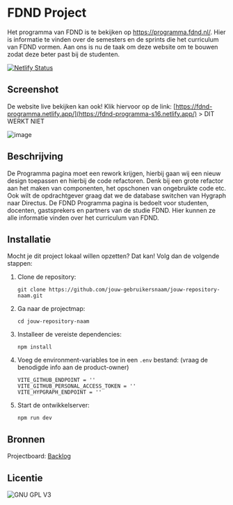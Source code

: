 # FDND Project

Het programma van FDND is te bekijken op https://programma.fdnd.nl/. Hier is informatie te vinden over de semesters en de sprints die het curriculum van FDND vormen. Aan ons is nu de taak om deze website om te bouwen zodat deze beter past bij de studenten.

[![Netlify Status](https://api.netlify.com/api/v1/badges/f528383e-83eb-43c4-8b8e-f88b2e079608/deploy-status)](https://app.netlify.com/sites/hilarious-gumdrop-9fd223/deploys)

## Screenshot
De website live bekijken kan ook! Klik hiervoor op de link: [https://fdnd-programma.netlify.app/](https://fdnd-programma-s16.netlify.app/)  > DIT WERKT NIET

![image](https://github.com/user-attachments/assets/2a4d2efe-84f9-43ca-b9de-3f3e553d4c23)


## Beschrijving
De Programma pagina moet een rework krijgen, hierbij gaan wij een nieuw design toepassen en hierbij de code refactoren. Denk bij een grote refactor aan het maken van componenten, het opschonen van ongebruikte code etc. Ook wilt de opdrachtgever graag dat we de database switchen van Hygraph naar Directus. De FDND Programma pagina is bedoelt voor studenten, docenten, gastsprekers en partners van de studie FDND. Hier kunnen ze alle informatie vinden over het curriculum van FDND.

## Installatie
Mocht je dit project lokaal willen opzetten? Dat kan! Volg dan de volgende stappen: 
1. Clone de repository:
   ````
   git clone https://github.com/jouw-gebruikersnaam/jouw-repository-naam.git
   ````
2. Ga naar de projectmap:
   ````
   cd jouw-repository-naam
   ````
3. Installeer de vereiste dependencies:
   ````
   npm install
   ````
4. Voeg de environment-variables toe in een `.env` bestand: (vraag de benodigde info aan de product-owner)
   ````
   VITE_GITHUB_ENDPOINT = ''
   VITE_GITHUB_PERSONAL_ACCESS_TOKEN = ''
   VITE_HYPGRAPH_ENDPOINT = ''
   ````
5. Start de ontwikkelserver:
   ````
   npm run dev
   ````

## Bronnen
Projectboard: [Backlog](https://github.com/orgs/fdnd-agency/projects/39)

## Licentie
![GNU GPL V3](https://www.gnu.org/graphics/gplv3-127x51.png)
